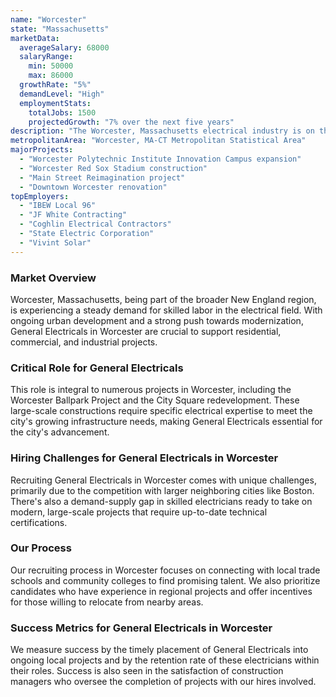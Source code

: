 ```yaml
---
name: "Worcester"
state: "Massachusetts"
marketData:
  averageSalary: 68000
  salaryRange:
    min: 50000
    max: 86000
  growthRate: "5%"
  demandLevel: "High"
  employmentStats:
    totalJobs: 1500
    projectedGrowth: "7% over the next five years"
description: "The Worcester, Massachusetts electrical industry is on the rise with steady growth and a wide range of job opportunities."
metropolitanArea: "Worcester, MA-CT Metropolitan Statistical Area"
majorProjects:
  - "Worcester Polytechnic Institute Innovation Campus expansion"
  - "Worcester Red Sox Stadium construction"
  - "Main Street Reimagination project"
  - "Downtown Worcester renovation"
topEmployers:
  - "IBEW Local 96"
  - "JF White Contracting"
  - "Coghlin Electrical Contractors"
  - "State Electric Corporation"
  - "Vivint Solar"
---
```


### Market Overview
Worcester, Massachusetts, being part of the broader New England region, is experiencing a steady demand for skilled labor in the electrical field. With ongoing urban development and a strong push towards modernization, General Electricals in Worcester are crucial to support residential, commercial, and industrial projects.

### Critical Role for General Electricals
This role is integral to numerous projects in Worcester, including the Worcester Ballpark Project and the City Square redevelopment. These large-scale constructions require specific electrical expertise to meet the city's growing infrastructure needs, making General Electricals essential for the city's advancement.

### Hiring Challenges for General Electricals in Worcester
Recruiting General Electricals in Worcester comes with unique challenges, primarily due to the competition with larger neighboring cities like Boston. There's also a demand-supply gap in skilled electricians ready to take on modern, large-scale projects that require up-to-date technical certifications.

### Our Process
Our recruiting process in Worcester focuses on connecting with local trade schools and community colleges to find promising talent. We also prioritize candidates who have experience in regional projects and offer incentives for those willing to relocate from nearby areas.

### Success Metrics for General Electricals in Worcester
We measure success by the timely placement of General Electricals into ongoing local projects and by the retention rate of these electricians within their roles. Success is also seen in the satisfaction of construction managers who oversee the completion of projects with our hires involved.